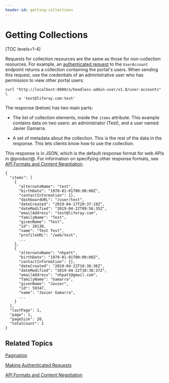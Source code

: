 ```yaml
---
header-id: getting-collections
---
```


# Getting Collections

[TOC levels=1-4]

Requests for collection resources are the same as those for non-collection 
resources. For example, an 
[authenticated request](/docs/7-2/frameworks/-/knowledge_base/f/making-authenticated-requests) 
to the `UserAccount` endpoint returns a collection containing the portal's 
users. When sending this request, use the credentials of an administrative user 
who has permission to view other portal users: 

    curl "http://localhost:8080/o/headless-admin-user/v1.0/user-accounts" \
         -u 'test@liferay.com:test'

The response (below) has two main parts: 

-   The list of collection elements, inside the `items` attribute. This example 
    contains data on two users: an administrator (Test), and a user named Javier 
    Gamarra. 

-   A set of metadata about the collection. This is the rest of the data in the 
    response. This lets clients know how to use the collection. 

This response is in JSON, which is the default response format for web APIs in 
@product@. For information on specifying other response formats, see 
[API Formats and Content Negotiation](/docs/7-2/frameworks/-/knowledge_base/f/api-formats-and-content-negotiation). 

    {
      "items": [
        {
          "alternateName": "test",
          "birthDate": "1970-01-01T00:00:00Z",
          "contactInformation": {},
          "dashboardURL": "/user/test",
          "dateCreated": "2019-04-17T20:37:19Z",
          "dateModified": "2019-04-22T09:56:35Z",
          "emailAddress": "test@liferay.com",
          "familyName": "Test",
          "givenName": "Test",
          "id": 20130,
          "name": "Test Test",
          "profileURL": "/web/test",
          ...
        },
        {
          "alternateName": "nhpatt",
          "birthDate": "1970-01-01T00:00:00Z",
          "contactInformation": {},
          "dateCreated": "2019-04-22T10:38:36Z",
          "dateModified": "2019-04-22T10:38:37Z",
          "emailAddress": "nhpatt@gmail.com",
          "familyName": "Gamarra",
          "givenName": "Javier",
          "id": 59347,
          "name": "Javier Gamarra",
          ...
        }
      ],
      "lastPage": 1,
      "page": 1,
      "pageSize": 20,
      "totalCount": 2
    }

## Related Topics

[Pagination](/docs/7-2/frameworks/-/knowledge_base/f/pagination)

[Making Authenticated Requests](/docs/7-2/frameworks/-/knowledge_base/f/making-authenticated-requests)

[API Formats and Content Negotiation](/docs/7-2/frameworks/-/knowledge_base/f/api-formats-and-content-negotiation)
